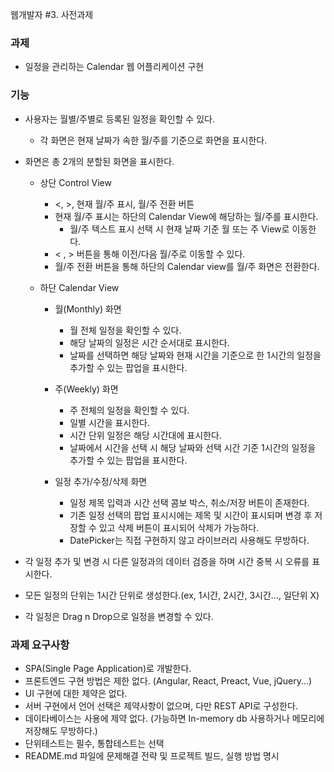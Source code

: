웹개발자 #3. 사전과제

### 과제
- 일정을 관리하는 Calendar 웹 어플리케이션 구현

### 기능
- 사용자는 월별/주별로 등록된 일정을 확인할 수 있다.
  - 각 화면은 현재 날짜가 속한 월/주를 기준으로 화면을 표시한다.
- 화면은 총 2개의 분할된 화면을 표시한다.
  - 상단 Control View
    - <, >, 현재 월/주 표시, 월/주 전환 버튼
    - 현재 월/주 표시는 하단의 Calendar View에 해당하는 월/주를 표시한다.
      - 월/주 텍스트 표시 선택 시 현재 날짜 기준 월 또는 주 View로 이동한다.
    - < , > 버튼을 통해 이전/다음 월/주로 이동할 수 있다.
    - 월/주 전환 버튼을 통해 하단의 Calendar view를 월/주 화면은 전환한다.

  - 하단 Calendar View
    - 월(Monthly) 화면
      - 월 전체 일정을 확인할 수 있다.
      - 해당 날짜의 일정은 시간 순서대로 표시한다.
      - 날짜를 선택하면 해당 날짜와 현재 시간을 기준으로 한 1시간의 일정을 추가할 수 있는 팝업을 표시한다.

    - 주(Weekly) 화면
      - 주 전체의 일정을 확인할 수 있다.
      - 일별 시간을 표시한다.
      - 시간 단위 일정은 해당 시간대에 표시한다.
      - 날짜에서 시간을 선택 시 해당 날짜와 선택 시간 기준 1시간의 일정을 추가할 수 있는 팝업을 표시한다.

    - 일정 추가/수정/삭제 화면
      - 일정 제목 입력과 시간 선택 콤보 박스, 취소/저장 버튼이 존재한다.
      - 기존 일정 선택의 팝업 표시시에는 제목 및 시간이 표시되며 변경 후 저장할 수 있고 삭제 버튼이 표시되어 삭제가 가능하다.
      - DatePicker는 직접 구현하지 않고 라이브러리 사용해도 무방하다.

- 각 일정 추가 및 변경 시 다른 일정과의 데이터 검증을 하며 시간 중복 시 오류를 표시한다.
- 모든 일정의 단위는 1시간 단위로 생성한다.(ex, 1시간, 2시간, 3시간..., 일단위 X)
- 각 일정은 Drag n Drop으로 일정을 변경할 수 있다.

### 과제 요구사항
- SPA(Single Page Application)로 개발한다.
- 프론트엔드 구현 방법은 제한 없다. (Angular, React, Preact, Vue, jQuery...)
- UI 구현에 대한 제약은 없다.
- 서버 구현에서 언어 선택은 제약사항이 없으며, 다만 REST API로 구성한다.
- 데이타베이스는 사용에 제약 없다. (가능하면 In-memory db 사용하거나 메모리에 저장해도 무방하다.)
- 단위테스트는 필수, 통합테스트는 선택
- README.md 파일에 문제해결 전략 및 프로젝트 빌드, 실행 방법 명시